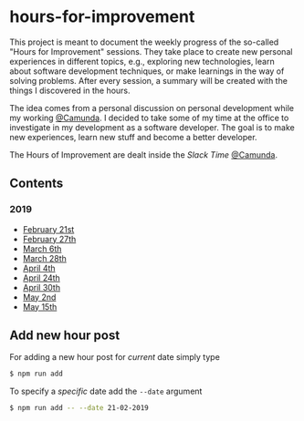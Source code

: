 # hours-for-improvement

This project is meant to document the weekly progress of the so-called "Hours for Improvement" sessions. They take place to create new personal experiences in different topics, e.g., exploring new technologies, learn about software development techniques, or make learnings in the way of solving problems. After every session, a summary will be created with the things I discovered in the hours.

The idea comes from a personal discussion on personal development while my working [@Camunda](https://github.com/camunda). I decided to take some of my time at the office to investigate in my development as a software developer. The goal is to make new experiences, learn new stuff and become a better developer.

The Hours of Improvement are dealt inside the *Slack Time* [@Camunda](https://github.com/camunda).

## Contents

### 2019

* [February 21st](./hours/2019/21-02-2019.md)
* [February 27th](./hours/2019/27-02-2019.md)
* [March 6th](./hours/2019/06-03-2019.md)
* [March 28th](./hours/2019/28-03-2019.md)
* [April 4th](./hours/2019/04-04-2019.md)
* [April 24th](./hours/2019/24-04-2019.md)
* [April 30th](./hours/2019/30-04-2019.md)
* [May 2nd](./hours/2019/02-05-2019.md)
* [May 15th](./hours/2019/15-05-2019.md)

## Add new hour post

For adding a new hour post for *current* date simply type

```sh
$ npm run add
```

To specify a *specific* date add the `--date` argument

```sh
$ npm run add -- --date 21-02-2019
```